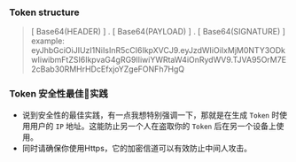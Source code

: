 ### Token structure
>[ Base64(HEADER) ] . [ Base64(PAYLOAD) ] . [ Base64(SIGNATURE) ]
example:
>eyJhbGciOiJIUzI1NiIsInR5cCI6IkpXVCJ9.eyJzdWIiOiIxMjM0NTY3ODkwIiwibmFtZSI6IkpvaG4gRG9lIiwiYWRtaW4iOnRydWV9.TJVA95OrM7E2cBab30RMHrHDcEfxjoYZgeFONFh7HgQ

### Token 安全性最佳实践

- 说到安全性的最佳实践，有一点我想特别强调一下，那就是在生成 `Token` 时使用用户的 `IP` 地址。这能防止另一个人在盗取你的 `Token` 后在另一个设备上使用。
- 同时请确保你使用Https，它的加密信道可以有效防止中间人攻击。
